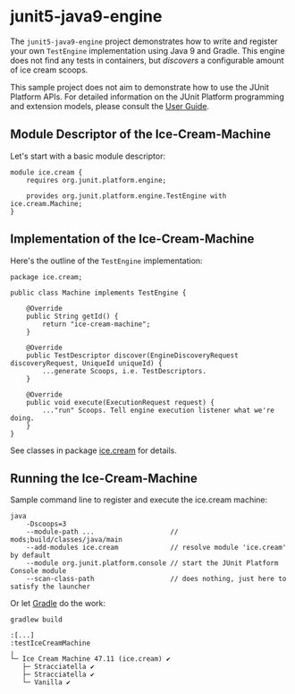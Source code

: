# junit5-java9-engine

The `junit5-java9-engine` project demonstrates how to write and register your own
`TestEngine` implementation using Java 9 and Gradle. This engine does not find any
tests in containers, but _discovers_ a configurable amount of ice cream scoops.

This sample project does not aim to demonstrate how to use the JUnit Platform APIs.
For detailed  information on the JUnit Platform programming and extension models,
please consult the [User Guide](http://junit.org/junit5/docs/current/user-guide/).

## Module Descriptor of the Ice-Cream-Machine

Let's start with a basic module descriptor:

```
module ice.cream {
	requires org.junit.platform.engine;

	provides org.junit.platform.engine.TestEngine with ice.cream.Machine;
}
```

## Implementation of the Ice-Cream-Machine

Here's the outline of the `TestEngine` implementation:

```
package ice.cream;

public class Machine implements TestEngine {

	@Override
	public String getId() {
		return "ice-cream-machine";
	}

	@Override
	public TestDescriptor discover(EngineDiscoveryRequest discoveryRequest, UniqueId uniqueId) {
		...generate Scoops, i.e. TestDescriptors.
	}

	@Override
	public void execute(ExecutionRequest request) {
		..."run" Scoops. Tell engine execution listener what we're doing.
	}
}
```

See classes in package [ice.cream](src/main/java/ice/cream) for details.

## Running the Ice-Cream-Machine

Sample command line to register and execute the ice.cream machine:
```
java
	-Dscoops=3
	--module-path ...                   // mods;build/classes/java/main
	--add-modules ice.cream             // resolve module 'ice.cream' by default
	--module org.junit.platform.console // start the JUnit Platform Console module
	--scan-class-path                   // does nothing, just here to satisfy the launcher

```

Or let [Gradle](build.gradle) do the work:
```
gradlew build

:[...]
:testIceCreamMachine
╷
└─ Ice Cream Machine 47.11 (ice.cream) ✔
   ├─ Stracciatella ✔
   ├─ Stracciatella ✔
   └─ Vanilla ✔
```
